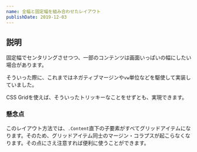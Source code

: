 ```yaml
---
name: 全幅と固定幅を組み合わせたレイアウト
publishDate: 2019-12-03
---
```


## 説明

固定幅でセンタリングさせつつ、一部のコンテンツは画面いっぱいの幅にしたい場合があります。

そういった際に、これまではネガティブマージンや`vw`単位などを駆使して実装していました。

CSS Gridを使えば、そういったトリッキーなことをせずとも、実現できます。

### 懸念点

このレイアウト方法では、`.Content`直下の子要素がすべてグリッドアイテムになります。そのため、グリッドアイテム同士のマージン・コラプスが起こらなくなります。その点にさえ注意すれば便利に使うことができます。